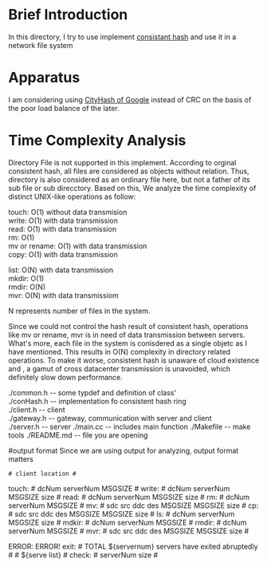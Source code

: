 # Brief Introduction
In this directory, I try to use implement [consistant hash](http://www.cs.princeton.edu/courses/archive/fall07/cos518/papers/chash.pdf) and use it in a network file system

# Apparatus
I am considering using [CityHash of Google](https://github.com/google/cityhash) instead of CRC on the basis of the poor load balance of the later.

# Time Complexity Analysis
Directory File is not supported in this implement. According to orginal consistent hash, all files are considered as objects without relation. Thus, directory is also considered as an ordinary file here, but not a father of its sub file or sub direcctory. Based on this, We analyze the time complexity of distinct UNIX-like operations as follow:

touch: O(1) without data transmision  
write: O(1) with data transmission  
read: O(1) with data transmission  
rm: O(1)  
mv or rename: O(1) with data transmission  
copy: O(1) with data transmission  


list: O(N) with data transmission  
mkdir: O(1)  
rmdir: O(N)  
mvr: O(N) with data transmissiom  

N represents number of files in the system. 

Since we could not control the hash result of consistent hash, operations like mv or rename, mvr is in need of data transmission between servers. What's more, each file in the system is conisdered as a single objetc as I have mentioned. This results in O(N) complexity in directory related operations. To make it worse, consistent hash is unaware of cloud existence and , a gamut of cross datacenter transmission is unavoided, which definitely slow down performance.


 ./common.h  -- some typdef and definition of class'  
 ./conHash.h -- implementation fo consistent hash ring  
 ./client.h  -- client  
 ./gateway.h -- gateway, communication with server and client  
 ./server.h  -- server
 ./main.cc   -- includes main function
 ./Makefile  -- make tools
 ./README.md -- file you are opening


#output format
 Since we are using output for analyzing, output format matters

 	# client location #
 touch:	# dcNum serverNum MSGSIZE #
 write: # dcNum serverNum MSGSIZE size #
 read: 	# dcNum serverNum MSGSIZE size #
 rm: 	# dcNum serverNum MSGSIZE #
 mv: 	# sdc src ddc des MSGSIZE MSGSIZE size #
 cp: 	# sdc src ddc des MSGSIZE MSGSIZE size #
 ls: 	# dcNum serverNum MSGSIZE size #
 mdkir: # dcNum serverNum MSGSIZE #
 rmdir: # dcNum serverNum MSGSIZE #
 mvr: 	# sdc src ddc des MSGSIZE MSGSIZE size #

 ERROR: ERROR!
 exit: 	# TOTAL ${servernum} servers have exited abruptedly #
	# ${serve list} #
 check: # serverNum size #
